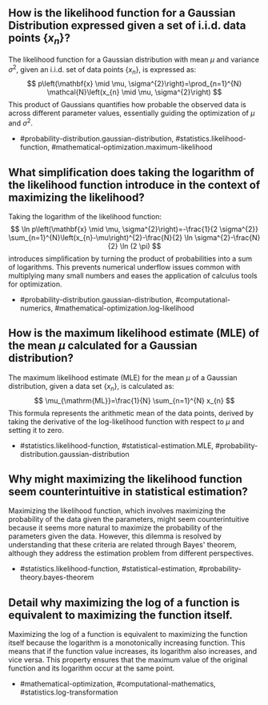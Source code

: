 ## How is the likelihood function for a Gaussian Distribution expressed given a set of i.i.d. data points $\{x_n\}$?
The likelihood function for a Gaussian distribution with mean $\mu$ and variance $\sigma^2$, given an i.i.d. set of data points $\{x_n\}$, is expressed as:
$$
p\left(\mathbf{x} \mid \mu, \sigma^{2}\right)=\prod_{n=1}^{N} \mathcal{N}\left(x_{n} \mid \mu, \sigma^{2}\right)
$$
This product of Gaussians quantifies how probable the observed data is across different parameter values, essentially guiding the optimization of $\mu$ and $\sigma^2$.

- #probability-distribution.gaussian-distribution, #statistics.likelihood-function, #mathematical-optimization.maximum-likelihood

## What simplification does taking the logarithm of the likelihood function introduce in the context of maximizing the likelihood?
Taking the logarithm of the likelihood function:
$$
\ln p\left(\mathbf{x} \mid \mu, \sigma^{2}\right)=-\frac{1}{2 \sigma^{2}} \sum_{n=1}^{N}\left(x_{n}-\mu\right)^{2}-\frac{N}{2} \ln \sigma^{2}-\frac{N}{2} \ln (2 \pi)
$$
introduces simplification by turning the product of probabilities into a sum of logarithms. This prevents numerical underflow issues common with multiplying many small numbers and eases the application of calculus tools for optimization.

- #probability-distribution.gaussian-distribution, #computational-numerics, #mathematical-optimization.log-likelihood

## How is the maximum likelihood estimate (MLE) of the mean $\mu$ calculated for a Gaussian distribution?
The maximum likelihood estimate (MLE) for the mean $\mu$ of a Gaussian distribution, given a data set $\{x_n\}$, is calculated as:
$$
\mu_{\mathrm{ML}}=\frac{1}{N} \sum_{n=1}^{N} x_{n}
$$
This formula represents the arithmetic mean of the data points, derived by taking the derivative of the log-likelihood function with respect to $\mu$ and setting it to zero.

- #statistics.likelihood-function, #statistical-estimation.MLE, #probability-distribution.gaussian-distribution

## Why might maximizing the likelihood function seem counterintuitive in statistical estimation?
Maximizing the likelihood function, which involves maximizing the probability of the data given the parameters, might seem counterintuitive because it seems more natural to maximize the probability of the parameters given the data. However, this dilemma is resolved by understanding that these criteria are related through Bayes' theorem, although they address the estimation problem from different perspectives.

- #statistics.likelihood-function, #statistical-estimation, #probability-theory.bayes-theorem

## Detail why maximizing the log of a function is equivalent to maximizing the function itself.
Maximizing the log of a function is equivalent to maximizing the function itself because the logarithm is a monotonically increasing function. This means that if the function value increases, its logarithm also increases, and vice versa. This property ensures that the maximum value of the original function and its logarithm occur at the same point.

- #mathematical-optimization, #computational-mathematics, #statistics.log-transformation